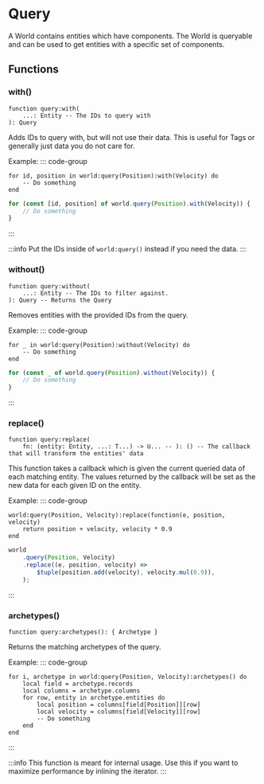 # Query

A World contains entities which have components. The World is queryable and can be used to get entities with a specific set of components.

## Functions

### with()
```luau
function query:with(
    ...: Entity -- The IDs to query with
): Query
```
Adds IDs to query with, but will not use their data. This is useful for Tags or generally just data you do not care for.

Example:
::: code-group

```luau [luau]
for id, position in world:query(Position):with(Velocity) do
    -- Do something
end
```

```ts [typescript]
for (const [id, position] of world.query(Position).with(Velocity)) {
    // Do something
}
```

:::

:::info
Put the IDs inside of `world:query()` instead if you need the data.
:::

### without()

```luau
function query:without(
    ...: Entity -- The IDs to filter against.
): Query -- Returns the Query
```
Removes entities with the provided IDs from the query.

Example:
::: code-group

```luau [luau]
for _ in world:query(Position):without(Velocity) do
    -- Do something
end
```

```ts [typescript]
for (const _ of world.query(Position).without(Velocity)) {
    // Do something
}
```

:::

### replace()

```luau
function query:replace(
    fn: (entity: Entity, ...: T...) -> U... -- ): () -- The callback that will transform the entities' data
```
This function takes a callback which is given the current queried data of each matching entity. The values returned by the callback will be set as the new data for each given ID on the entity.

Example:
::: code-group

```luau [luau]
world:query(Position, Velocity):replace(function(e, position, velocity)
    return position + velocity, velocity * 0.9
end
```

```ts [typescript]
world
    .query(Position, Velocity)
    .replace((e, position, velocity) =>
        $tuple(position.add(velocity), velocity.mul(0.9)),
    );
```

:::


### archetypes()
```luau
function query:archetypes(): { Archetype }
```
Returns the matching archetypes of the query.

Example:
::: code-group

```luau [luau]
for i, archetype in world:query(Position, Velocity):archetypes() do
    local field = archetype.records
    local columns = archetype.columns
    for row, entity in archetype.entities do
        local position = columns[field[Position]][row]
        local velocity = columns[field[Velocity]][row]
        -- Do something
    end
end
```

:::

:::info
This function is meant for internal usage. Use this if you want to maximize performance by inlining the iterator.
:::
